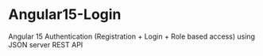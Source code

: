 # Angular15-Login
Angular 15 Authentication (Registration + Login + Role based access) using JSON server REST API
